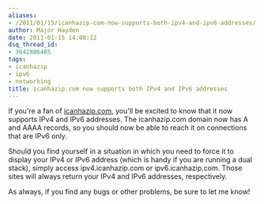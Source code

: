 ```yaml
---
aliases:
- /2011/01/15/icanhazip-com-now-supports-both-ipv4-and-ipv6-addresses/
author: Major Hayden
date: 2011-01-15 14:08:12
dsq_thread_id:
- 3642806485
tags:
- icanhazip
- ipv6
- networking
title: icanhazip.com now supports both IPv4 and IPv6 addresses
---
```


If you're a fan of [icanhazip.com][1], you'll be excited to know that it now supports IPv4 and IPv6 addresses. The icanhazip.com domain now has A and AAAA records, so you should now be able to reach it on connections that are IPv6 only.

Should you find yourself in a situation in which you need to force it to display your IPv4 or IPv6 address (which is handy if you are running a dual stack), simply access ipv4.icanhazip.com or ipv6.icanhazip.com. Those sites will always return your IPv4 and IPv6 addresses, respectively.

As always, if you find any bugs or other problems, be sure to let me know!

 [1]: http://icanhazip.com/